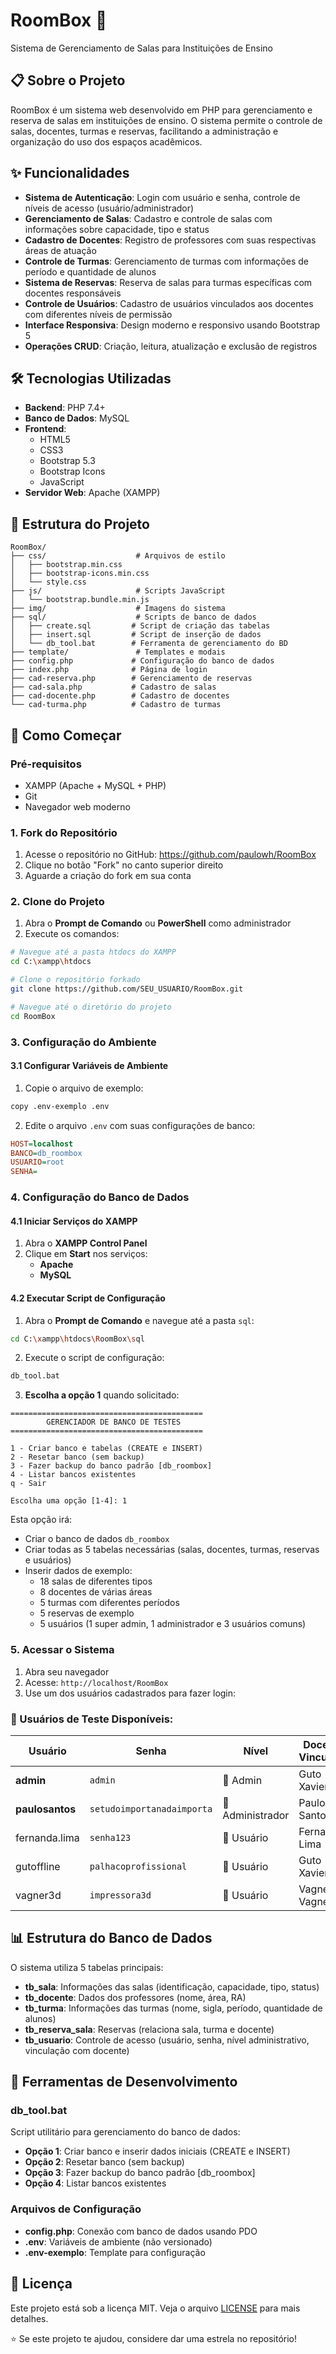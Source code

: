 # RoomBox 🏫

Sistema de Gerenciamento de Salas para Instituições de Ensino

## 📋 Sobre o Projeto

RoomBox é um sistema web desenvolvido em PHP para gerenciamento e reserva de salas em instituições de ensino. O sistema permite o controle de salas, docentes, turmas e reservas, facilitando a administração e organização do uso dos espaços acadêmicos.

## ✨ Funcionalidades

- **Sistema de Autenticação**: Login com usuário e senha, controle de níveis de acesso (usuário/administrador)
- **Gerenciamento de Salas**: Cadastro e controle de salas com informações sobre capacidade, tipo e status
- **Cadastro de Docentes**: Registro de professores com suas respectivas áreas de atuação
- **Controle de Turmas**: Gerenciamento de turmas com informações de período e quantidade de alunos
- **Sistema de Reservas**: Reserva de salas para turmas específicas com docentes responsáveis
- **Controle de Usuários**: Cadastro de usuários vinculados aos docentes com diferentes níveis de permissão
- **Interface Responsiva**: Design moderno e responsivo usando Bootstrap 5
- **Operações CRUD**: Criação, leitura, atualização e exclusão de registros

## 🛠️ Tecnologias Utilizadas

- **Backend**: PHP 7.4+
- **Banco de Dados**: MySQL
- **Frontend**: 
  - HTML5
  - CSS3
  - Bootstrap 5.3
  - Bootstrap Icons
  - JavaScript
- **Servidor Web**: Apache (XAMPP)

## 📁 Estrutura do Projeto

```
RoomBox/
├── css/                    # Arquivos de estilo
│   ├── bootstrap.min.css
│   ├── bootstrap-icons.min.css
│   └── style.css
├── js/                     # Scripts JavaScript
│   └── bootstrap.bundle.min.js
├── img/                    # Imagens do sistema
├── sql/                    # Scripts de banco de dados
│   ├── create.sql         # Script de criação das tabelas
│   ├── insert.sql         # Script de inserção de dados
│   └── db_tool.bat        # Ferramenta de gerenciamento do BD
├── template/               # Templates e modais
├── config.php             # Configuração do banco de dados
├── index.php              # Página de login
├── cad-reserva.php        # Gerenciamento de reservas
├── cad-sala.php           # Cadastro de salas
├── cad-docente.php        # Cadastro de docentes
└── cad-turma.php          # Cadastro de turmas
```

## 🚀 Como Começar

### Pré-requisitos

- XAMPP (Apache + MySQL + PHP)
- Git
- Navegador web moderno

### 1. Fork do Repositório

1. Acesse o repositório no GitHub: https://github.com/paulowh/RoomBox
2. Clique no botão "Fork" no canto superior direito
3. Aguarde a criação do fork em sua conta

### 2. Clone do Projeto

1. Abra o **Prompt de Comando** ou **PowerShell** como administrador
2. Execute os comandos:

```bash
# Navegue até a pasta htdocs do XAMPP
cd C:\xampp\htdocs

# Clone o repositório forkado
git clone https://github.com/SEU_USUARIO/RoomBox.git

# Navegue até o diretório do projeto
cd RoomBox
```

### 3. Configuração do Ambiente

#### 3.1 Configurar Variáveis de Ambiente

1. Copie o arquivo de exemplo:
```bash
copy .env-exemplo .env
```

2. Edite o arquivo `.env` com suas configurações de banco:
```ini
HOST=localhost
BANCO=db_roombox
USUARIO=root
SENHA=
```

### 4. Configuração do Banco de Dados

#### 4.1 Iniciar Serviços do XAMPP

1. Abra o **XAMPP Control Panel**
2. Clique em **Start** nos serviços:
   - **Apache**
   - **MySQL**

#### 4.2 Executar Script de Configuração

1. Abra o **Prompt de Comando** e navegue até a pasta `sql`:
```bash
cd C:\xampp\htdocs\RoomBox\sql
```

2. Execute o script de configuração:
```bash
db_tool.bat
```

3. **Escolha a opção 1** quando solicitado:
```
===========================================
        GERENCIADOR DE BANCO DE TESTES
===========================================

1 - Criar banco e tabelas (CREATE e INSERT)
2 - Resetar banco (sem backup)
3 - Fazer backup do banco padrão [db_roombox]
4 - Listar bancos existentes
q - Sair

Escolha uma opção [1-4]: 1
```

Esta opção irá:
- Criar o banco de dados `db_roombox`
- Criar todas as 5 tabelas necessárias (salas, docentes, turmas, reservas e usuários)
- Inserir dados de exemplo:
  - 18 salas de diferentes tipos
  - 8 docentes de várias áreas
  - 5 turmas com diferentes períodos
  - 5 reservas de exemplo
  - 5 usuários (1 super admin, 1 administrador e 3 usuários comuns)

### 5. Acessar o Sistema

1. Abra seu navegador
2. Acesse: `http://localhost/RoomBox`
3. Use um dos usuários cadastrados para fazer login:

### 👤 Usuários de Teste Disponíveis:

| Usuário | Senha | Nível | Docente Vinculado |
|---------|--------|--------|-------------------|
| **admin** | `admin` | 🔑 Admin | Guto Xavier |
| **paulosantos** | `setudoimportanadaimporta` | 🔑 Administrador | Paulo Santos |
| fernanda.lima | `senha123` | 👤 Usuário | Fernanda Lima |
| gutoffline | `palhacoprofissional` | 👤 Usuário | Guto Xavier |
| vagner3d | `impressora3d` | 👤 Usuário | Vagner Vagner |

## 📊 Estrutura do Banco de Dados

O sistema utiliza 5 tabelas principais:

- **tb_sala**: Informações das salas (identificação, capacidade, tipo, status)
- **tb_docente**: Dados dos professores (nome, área, RA)
- **tb_turma**: Informações das turmas (nome, sigla, período, quantidade de alunos)
- **tb_reserva_sala**: Reservas (relaciona sala, turma e docente)
- **tb_usuario**: Controle de acesso (usuário, senha, nível administrativo, vinculação com docente)

## 🔧 Ferramentas de Desenvolvimento

### db_tool.bat

Script utilitário para gerenciamento do banco de dados:

- **Opção 1**: Criar banco e inserir dados iniciais (CREATE e INSERT)
- **Opção 2**: Resetar banco (sem backup)
- **Opção 3**: Fazer backup do banco padrão [db_roombox]
- **Opção 4**: Listar bancos existentes

### Arquivos de Configuração

- **config.php**: Conexão com banco de dados usando PDO
- **.env**: Variáveis de ambiente (não versionado)
- **.env-exemplo**: Template para configuração


## 📝 Licença

Este projeto está sob a licença MIT. Veja o arquivo [LICENSE](LICENSE) para mais detalhes.



⭐ Se este projeto te ajudou, considere dar uma estrela no repositório!
